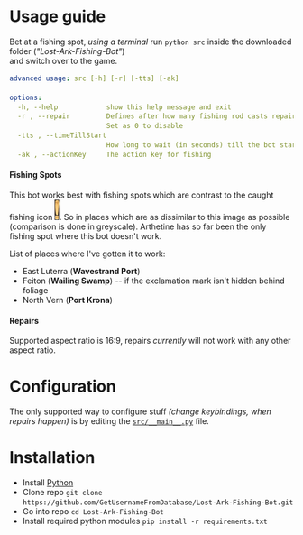 # Usage guide

Bet at a fishing spot, 
*using a terminal* run `python src` inside the downloaded folder (*"Lost-Ark-Fishing-Bot"*)  
and switch over to the game.

```yml
advanced usage: src [-h] [-r] [-tts] [-ak]

options:
  -h, --help            show this help message and exit
  -r , --repair         Defines after how many fishing rod casts repairs happen. 
                        Set as 0 to disable
  -tts , --timeTillStart
                        How long to wait (in seconds) till the bot starts
  -ak , --actionKey     The action key for fishing
```

#### Fishing Spots

This bot works best with fishing spots which are contrast to the caught fishing icon ![fishingIcon](Resources/fishing_icon.png). So in places which are as dissimilar to this image as possible (comparison is done in greyscale).
Arthetine has so far been the only fishing spot where this bot doesn't work.

List of places where I've gotten it to work:

- East Luterra (**Wavestrand Port**)
- Feiton (**Wailing Swamp**) -- if the exclamation mark isn't hidden behind foliage
- North Vern (**Port Krona**)

#### Repairs

Supported aspect ratio is 16:9, repairs _currently_ will not work with any other aspect ratio.

# Configuration

The only supported way to configure stuff _(change keybindings, when repairs happen)_ is by editing the [`src/__main__.py`](src/__main__.py) file.

# Installation

- Install [Python](https://www.python.org/downloads/)
- Clone repo `git clone https://github.com/GetUsernameFromDatabase/Lost-Ark-Fishing-Bot.git`
- Go into repo `cd Lost-Ark-Fishing-Bot`
- Install required python modules `pip install -r requirements.txt`
